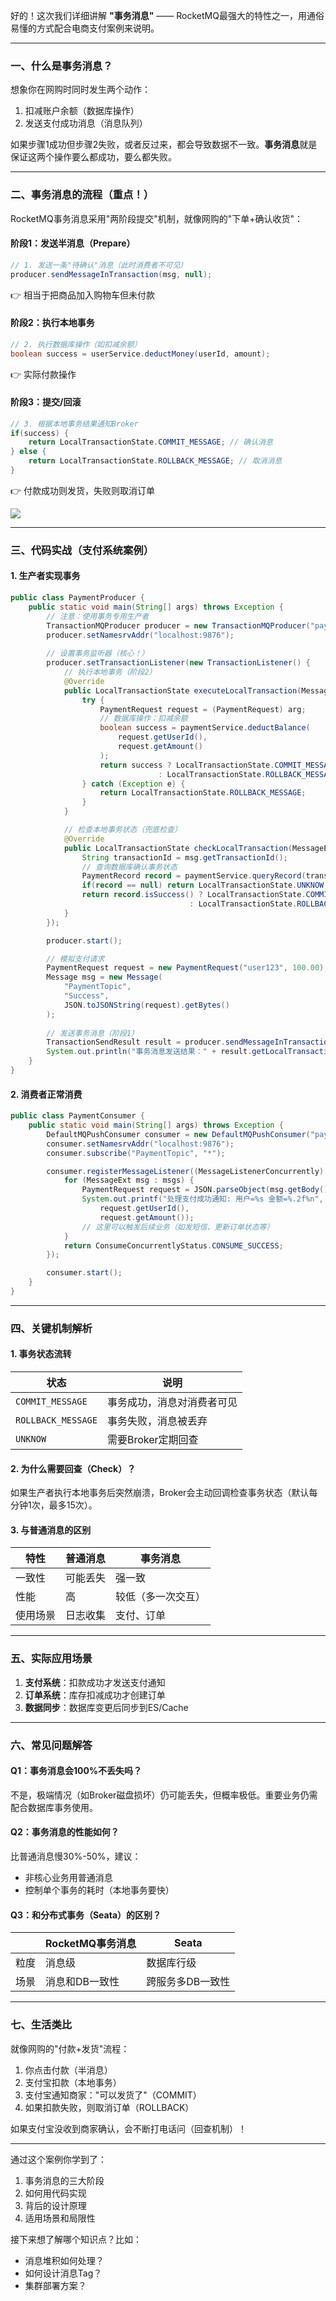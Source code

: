 好的！这次我们详细讲解 **"事务消息"** —— RocketMQ最强大的特性之一，用通俗易懂的方式配合电商支付案例来说明。

---

### 一、什么是事务消息？
想象你在网购时同时发生两个动作：
1. 扣减账户余额（数据库操作）
2. 发送支付成功消息（消息队列）

如果步骤1成功但步骤2失败，或者反过来，都会导致数据不一致。**事务消息**就是保证这两个操作要么都成功，要么都失败。

---

### 二、事务消息的流程（重点！）
RocketMQ事务消息采用"两阶段提交"机制，就像网购的"下单+确认收货"：

#### 阶段1：发送半消息（Prepare）
```java
// 1. 发送一条"待确认"消息（此时消费者不可见）
producer.sendMessageInTransaction(msg, null);
```
👉 相当于把商品加入购物车但未付款

#### 阶段2：执行本地事务
```java
// 2. 执行数据库操作（如扣减余额）
boolean success = userService.deductMoney(userId, amount);
```
👉 实际付款操作

#### 阶段3：提交/回滚
```java
// 3. 根据本地事务结果通知Broker
if(success) {
    return LocalTransactionState.COMMIT_MESSAGE; // 确认消息
} else {
    return LocalTransactionState.ROLLBACK_MESSAGE; // 取消消息
}
```
👉 付款成功则发货，失败则取消订单

![](https://img-blog.csdnimg.cn/20201103111705697.png)

---

### 三、代码实战（支付系统案例）

#### 1. 生产者实现事务
```java
public class PaymentProducer {
    public static void main(String[] args) throws Exception {
        // 注意：使用事务专用生产者
        TransactionMQProducer producer = new TransactionMQProducer("payment_producer_group");
        producer.setNamesrvAddr("localhost:9876");
        
        // 设置事务监听器（核心！）
        producer.setTransactionListener(new TransactionListener() {
            // 执行本地事务（阶段2）
            @Override
            public LocalTransactionState executeLocalTransaction(Message msg, Object arg) {
                try {
                    PaymentRequest request = (PaymentRequest) arg;
                    // 数据库操作：扣减余额
                    boolean success = paymentService.deductBalance(
                        request.getUserId(), 
                        request.getAmount()
                    );
                    return success ? LocalTransactionState.COMMIT_MESSAGE 
                                 : LocalTransactionState.ROLLBACK_MESSAGE;
                } catch (Exception e) {
                    return LocalTransactionState.ROLLBACK_MESSAGE;
                }
            }

            // 检查本地事务状态（兜底检查）
            @Override
            public LocalTransactionState checkLocalTransaction(MessageExt msg) {
                String transactionId = msg.getTransactionId();
                // 查询数据库确认事务状态
                PaymentRecord record = paymentService.queryRecord(transactionId);
                if(record == null) return LocalTransactionState.UNKNOW;
                return record.isSuccess() ? LocalTransactionState.COMMIT_MESSAGE
                                        : LocalTransactionState.ROLLBACK_MESSAGE;
            }
        });

        producer.start();

        // 模拟支付请求
        PaymentRequest request = new PaymentRequest("user123", 100.00);
        Message msg = new Message(
            "PaymentTopic",
            "Success",
            JSON.toJSONString(request).getBytes()
        );
        
        // 发送事务消息（阶段1）
        TransactionSendResult result = producer.sendMessageInTransaction(msg, request);
        System.out.println("事务消息发送结果：" + result.getLocalTransactionState());
    }
}
```

#### 2. 消费者正常消费
```java
public class PaymentConsumer {
    public static void main(String[] args) throws Exception {
        DefaultMQPushConsumer consumer = new DefaultMQPushConsumer("payment_consumer_group");
        consumer.setNamesrvAddr("localhost:9876");
        consumer.subscribe("PaymentTopic", "*");

        consumer.registerMessageListener((MessageListenerConcurrently) (msgs, context) -> {
            for (MessageExt msg : msgs) {
                PaymentRequest request = JSON.parseObject(msg.getBody(), PaymentRequest.class);
                System.out.printf("处理支付成功通知: 用户=%s 金额=%.2f%n",
                    request.getUserId(),
                    request.getAmount());
                // 这里可以触发后续业务（如发短信、更新订单状态等）
            }
            return ConsumeConcurrentlyStatus.CONSUME_SUCCESS;
        });

        consumer.start();
    }
}
```

---

### 四、关键机制解析

#### 1. 事务状态流转
| 状态 | 说明 |
|------|------|
| `COMMIT_MESSAGE` | 事务成功，消息对消费者可见 |
| `ROLLBACK_MESSAGE` | 事务失败，消息被丢弃 |
| `UNKNOW` | 需要Broker定期回查 |

#### 2. 为什么需要回查（Check）？
如果生产者执行本地事务后突然崩溃，Broker会主动回调检查事务状态（默认每分钟1次，最多15次）。

#### 3. 与普通消息的区别
| 特性 | 普通消息 | 事务消息 |
|------|---------|----------|
| 一致性 | 可能丢失 | 强一致 |
| 性能 | 高 | 较低（多一次交互） |
| 使用场景 | 日志收集 | 支付、订单 |

---

### 五、实际应用场景
1. **支付系统**：扣款成功才发送支付通知
2. **订单系统**：库存扣减成功才创建订单
3. **数据同步**：数据库变更后同步到ES/Cache

---

### 六、常见问题解答

#### Q1：事务消息会100%不丢失吗？
不是，极端情况（如Broker磁盘损坏）仍可能丢失，但概率极低。重要业务仍需配合数据库事务使用。

#### Q2：事务消息的性能如何？
比普通消息慢30%-50%，建议：
- 非核心业务用普通消息
- 控制单个事务的耗时（本地事务要快）

#### Q3：和分布式事务（Seata）的区别？
|  | RocketMQ事务消息 | Seata |
|--|-----------------|-------|
| 粒度 | 消息级 | 数据库行级 |
| 场景 | 消息和DB一致性 | 跨服务多DB一致性 |

---

### 七、生活类比
就像网购的"付款+发货"流程：
1. 你点击付款（半消息）
2. 支付宝扣款（本地事务）
3. 支付宝通知商家："可以发货了"（COMMIT）
4. 如果扣款失败，则取消订单（ROLLBACK）

如果支付宝没收到商家确认，会不断打电话问（回查机制）！

---

通过这个案例你学到了：
1. 事务消息的三大阶段
2. 如何用代码实现
3. 背后的设计原理
4. 适用场景和局限性

接下来想了解哪个知识点？比如：
- 消息堆积如何处理？
- 如何设计消息Tag？
- 集群部署方案？
